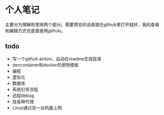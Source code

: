 # 个人笔记

主要分为理解和使用两个部分。需要预览的话直接在github里打开就好，我的查看和编辑方式也是直接用github。

## todo
- 写一个github action，自动在readme生成目录
- devcontainer和docker的使用模板
- 编程
- 虚拟化
- 数据库
- 系统引导流程
- 远程debug
- 挂各种代理
- Linux通过另一台机器上网

